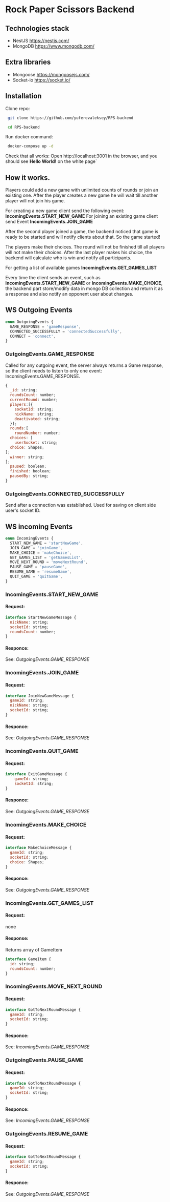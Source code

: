 # Rock Paper Scissors Backend


## Technologies stack

* NestJS  https://nestjs.com/
* MongoDB https://www.mongodb.com/

## Extra libraries
* Mongoose https://mongoosejs.com/
* Socket-io https://socket.io/

## Installation

Clone repo:

```bash
 git clone https://github.com/yuferevaleksey/RPS-backend
```

```bash
 cd RPS-backend
```

Run docker command:

```bash
 docker-compose up -d
```

Check that all works: Open http://localhost:3001 in the browser, and you should see **Hello World!** on the white page`

## How it works.

Players could add a new game with unlimited counts of rounds or join an existing one.
After the player creates a new game he will wait till another player will not join his game.

For creating a new game client send the following event: **IncomingEvents.START_NEW_GAME**
For joining an existing game client send Event **IncomingEvents.JOIN_GAME**

After the second player joined a game, the backend noticed that game is ready to be started and will notify clients about that. So the game started!

The players make their choices. The round will not be finished till all players will not make their choices. After the last player makes his choice, the backend will calculate who is win and notify all participants.

For getting a list of available games **IncomingEvents.GET_GAMES_LIST**

Every time the client sends an event, such as **IncomingEvents.START_NEW_GAME** or **IncomingEvents.MAKE_CHOICE**, the backend part
store/modify data in mongo DB collection and return it as a response and also notify an opponent user about changes.


## WS Outgoing Events
```javascript
enum OutgoingEvents {
  GAME_RESPONSE = 'gameResponse',
  CONNECTED_SUCCESSFULLY = 'connectedSuccessfully',
  CONNECT = 'connect',
}
```

### OutgoingEvents.GAME_RESPONSE

Called for any outgoing event, the server always returns a Game response, so the client needs to listen to only one event: IncomingEvents.GAME_RESPONSE.

```javascript
{
  _id: string;
  roundsCount: number;
  currentRound: number;
  players:[{
    socketId: string;
    nickName: string;
    deactivated: string;
  }];
  rounds:[
    roundNumber: number;
  choices: [
    userSocket: string;
  choice: Shapes;
];
  winner: string;
];
  paused: boolean;
  finished: boolean;
  pausedBy: string;
}
```

### OutgoingEvents.CONNECTED_SUCCESSFULLY
Send after a connection was established. Used for saving on client side user's socket ID.


## WS incoming Events

```javascript
enum IncomingEvents {
  START_NEW_GAME = 'startNewGame',
  JOIN_GAME = 'joinGame',
  MAKE_CHOICE = 'makeChoice',
  GET_GAMES_LIST = 'getGamesList',
  MOVE_NEXT_ROUND = 'moveNextRound',
  PAUSE_GAME = 'pauseGame',
  RESUME_GAME = 'resumeGame',
  QUIT_GAME = 'quitGame',
}
```

### IncomingEvents.START_NEW_GAME

#### Request:
```javascript
interface StartNewGameMessage {
  nickName: string;
  socketId: string;
  roundsCount: number;
}
```

#### Responce:
See: *OutgoingEvents.GAME_RESPONSE*

### IncomingEvents.JOIN_GAME

#### Request:
```javascript
interface JoinNewGameMessage {
  gameId: string;
  nickName: string;
  socketId: string;
}
```

#### Responce:
See: *OutgoingEvents.GAME_RESPONSE*


### IncomingEvents.QUIT_GAME

#### Request:
```javascript 
interface ExitGameMessage {
    gameId: string;
    socketId: string;
}
```

#### Responce:
See: *OutgoingEvents.GAME_RESPONSE*

### IncomingEvents.MAKE_CHOICE

#### Request:
```javascript
interface MakeChoiceMessage {
  gameId: string;
  socketId: string;
  choice: Shapes;
}
```

#### Responce:
See: *OutgoingEvents.GAME_RESPONSE*

### IncomingEvents.GET_GAMES_LIST

#### Request:
none

#### Response:
Returns array of GameItem
```javascript
interface GameItem {
  id: string;
  roundsCount: number;
}
```

### IncomingEvents.MOVE_NEXT_ROUND

#### Request:
```javascript
interface GotToNextRoundMessage {
  gameId: string;
  socketId: string;
}
```

#### Responce:
See: *IncomingEvents.GAME_RESPONSE*

### OutgoingEvents.PAUSE_GAME

#### Request:
```javascript
interface GotToNextRoundMessage {
  gameId: string;
  socketId: string;
}
```

#### Responce:
See: *IncomingEvents.GAME_RESPONSE*


### OutgoingEvents.RESUME_GAME

#### Request:
```javascript
interface GotToNextRoundMessage {
  gameId: string;
  socketId: string;
}
```

#### Responce:
See: *OutgoingEvents.GAME_RESPONSE*

